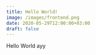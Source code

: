 ```yaml
---
title: Hello World!
image: /images/frontend.png
date: 2020-05-29T12:00:00+03:00
draft: false
---
```


Hello World ayy